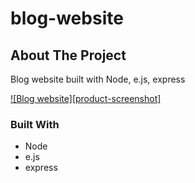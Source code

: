 # blog-website

<!-- ABOUT THE PROJECT -->
## About The Project
Blog website built with Node, e.js, express

[![Blog website][product-screenshot]](images/blog.jpg)


### Built With

* Node
* e.js
* express
